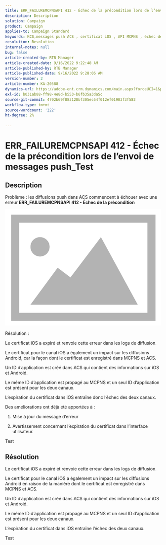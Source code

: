 ```yaml
---
title: ERR_FAILUREMCPNSAPI 412 - Échec de la précondition lors de l’envoi de messages push_Test
description: Description
solution: Campaign
product: Campaign
applies-to: Campaign Standard
keywords: KCS,messages push ACS , certificat iOS , API MCPNS , échec de la précondition
resolution: Resolution
internal-notes: null
bug: false
article-created-by: RTB Manager
article-created-date: 9/16/2022 9:22:48 AM
article-published-by: RTB Manager
article-published-date: 9/16/2022 9:28:06 AM
version-number: 2
article-number: KA-20588
dynamics-url: https://adobe-ent.crm.dynamics.com/main.aspx?forceUCI=1&pagetype=entityrecord&etn=knowledgearticle&id=c07f1620-a135-ed11-9db1-00224808679b
exl-id: b031ab88-ff98-4e8d-b553-b6fb35a3da5c
source-git-commit: 4702b69f883128bf305ec64f012ef01903f3f582
workflow-type: tm+mt
source-wordcount: '222'
ht-degree: 2%

---
```


# ERR_FAILUREMCPNSAPI 412 - Échec de la précondition lors de l’envoi de messages push_Test

## Description


Problème : les diffusions push dans ACS commencent à échouer avec une erreur <b>ERR_FAILUREMCPNSAPI 412 - Échec de la précondition </b>

![](assets/___0cbe6fd2-a135-ed11-9db1-00224808679b___.png)



Résolution :

Le certificat iOS a expiré et renvoie cette erreur dans les logs de diffusion.

Le certificat pour le canal iOS a également un impact sur les diffusions Android, car la façon dont le certificat est enregistré dans MCPNS et ACS.

Un ID d’application est créé dans ACS qui contient des informations sur iOS et Android.

Le même ID d’application est propagé au MCPNS et un seul ID d’application est présent pour les deux canaux.

L’expiration du certificat dans iOS entraîne donc l’échec des deux canaux.



Des améliorations ont déjà été apportées à :

1. Mise à jour du message d’erreur

2. Avertissement concernant l’expiration du certificat dans l’interface utilisateur.





Test


## Résolution


Le certificat iOS a expiré et renvoie cette erreur dans les logs de diffusion.

Le certificat pour le canal iOS a également un impact sur les diffusions Android en raison de la manière dont le certificat est enregistré dans MCPNS et ACS.

Un ID d’application est créé dans ACS qui contient des informations sur iOS et Android.

Le même ID d’application est propagé au MCPNS et un seul ID d’application est présent pour les deux canaux.

L’expiration du certificat dans iOS entraîne l’échec des deux canaux.





Test
